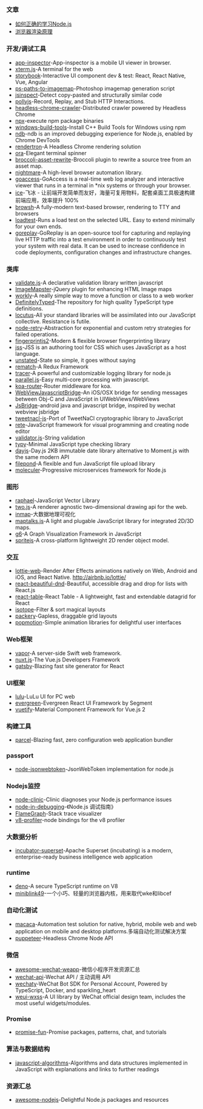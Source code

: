 ### 文章
- [如何正确的学习Node.js](https://github.com/i5ting/How-to-learn-node-correctly)
- [浏览器渲染原理](https://github.com/i5ting/how-brower-work-and-perfomace-tunning)

### 开发/调试工具
- [app-inspector](https://github.com/macacajs/app-inspector)-App-inspector is a mobile UI viewer in browser.
- [xterm.js](https://github.com/xtermjs/xterm.js)-A terminal for the web
- [storybook](https://github.com/storybooks/storybook)-Interactive UI component dev & test: React, React Native, Vue, Angular
- [ps-paths-to-imagemap](https://github.com/andyhawkes/ps-paths-to-imagemap)-Photoshop imagemap generation script
- [jsinspect](https://github.com/danielstjules/jsinspect)-Detect copy-pasted and structurally similar code
- [pollyjs](https://github.com/Netflix/pollyjs)-Record, Replay, and Stub HTTP Interactions.
- [headless-chrome-crawler](https://github.com/yujiosaka/headless-chrome-crawler)-Distributed crawler powered by Headless Chrome
- [npx](https://github.com/zkat/npx)-execute npm package binaries
- [windows-build-tools](https://github.com/felixrieseberg/windows-build-tools)-Install C++ Build Tools for Windows using npm
- [ndb](https://github.com/GoogleChromeLabs/ndb)-ndb is an improved debugging experience for Node.js, enabled by Chrome DevTools
- [rendertron](https://github.com/GoogleChrome/rendertron)-A Headless Chrome rendering solution
- [ora](https://github.com/sindresorhus/ora)-Elegant terminal spinner
- [broccoli-asset-rewrite](https://github.com/rickharrison/broccoli-asset-rewrite)-Broccoli plugin to rewrite a source tree from an asset map.
- [nightmare](https://github.com/segmentio/nightmare)-A high-level browser automation library.
- [goaccess](https://github.com/allinurl/goaccess)-GoAccess is a real-time web log analyzer and interactive viewer that runs in a terminal in *nix systems or through your browser.
- [ice](https://github.com/alibaba/ice)-飞冰 - 让前端开发简单而友好，海量可复用物料，配套桌面工具极速构建前端应用，效率提升 100%
- [browsh](https://github.com/browsh-org/browsh)-A fully-modern text-based browser, rendering to TTY and browsers
- [loadtest](https://github.com/alexfernandez/loadtest)-Runs a load test on the selected URL. Easy to extend minimally for your own ends.
- [goreplay](https://github.com/buger/goreplay)-GoReplay is an open-source tool for capturing and replaying live HTTP traffic into a test environment in order to continuously test your system with real data. It can be used to increase confidence in code deployments, configuration changes and infrastructure changes.


### 类库
- [validate.js](https://github.com/ansman/validate.js)-A declarative validation library written javascript
- [ImageMapster](https://github.com/jamietre/ImageMapster)-jQuery plugin for enhancing HTML Image maps
- [workly](https://github.com/pshihn/workly)-A really simple way to move a function or class to a web worker
- [DefinitelyTyped](https://github.com/DefinitelyTyped/DefinitelyTyped)-The repository for high quality TypeScript type definitions.
- [locutus](https://github.com/kvz/locutus)-All your standard libraries will be assimilated into our JavaScript collective. Resistance is futile.
- [node-retry](https://github.com/tim-kos/node-retry)-Abstraction for exponential and custom retry strategies for failed operations.
- [fingerprintjs2](https://github.com/Valve/fingerprintjs2)-Modern & flexible browser fingerprinting library
- [jss](https://github.com/cssinjs/jss)-JSS is an authoring tool for CSS which uses JavaScript as a host language.
- [unstated](https://github.com/jamiebuilds/unstated)-State so simple, it goes without saying
- [rematch](https://github.com/rematch/rematch)-A Redux Framework
- [tracer](https://github.com/baryon/tracer)-A powerful and customizable logging library for node.js
- [parallel.js](https://github.com/parallel-js/parallel.js)-Easy multi-core processing with javascript.
- [koa-router](https://github.com/alexmingoia/koa-router)-Router middleware for koa.
- [WebViewJavascriptBridge](https://github.com/marcuswestin/WebViewJavascriptBridge)-An iOS/OSX bridge for sending messages between Obj-C and JavaScript in UIWebViews/WebViews
- [JsBridge](https://github.com/lzyzsd/JsBridge)-android java and javascript bridge, inspired by wechat webview jsbridge
- [tweetnacl-js](https://github.com/dchest/tweetnacl-js)-Port of TweetNaCl cryptographic library to JavaScript
- [rete](https://github.com/retejs/rete)-JavaScript framework for visual programming and creating node editor
- [validator.js](https://github.com/chriso/validator.js)-String validation
- [typy](https://github.com/flexdinesh/typy)-Minimal JavaScript type checking library
- [dayjs](https://github.com/iamkun/dayjs)-Day.js 2KB immutable date library alternative to Moment.js with the same modern API
- [filepond](https://github.com/pqina/filepond)-A flexible and fun JavaScript file upload library
- [moleculer](https://github.com/moleculerjs/moleculer)-Progressive microservices framework for Node.js


### 图形
- [raphael](https://github.com/DmitryBaranovskiy/raphael)-JavaScript Vector Library
- [two.js](https://github.com/jonobr1/two.js)-A renderer agnostic two-dimensional drawing api for the web.
- [inmap](https://github.com/TalkingData/inmap)-大数据地理可视化
- [maptalks.js](https://github.com/maptalks/maptalks.js)-A light and plugable JavaScript library for integrated 2D/3D maps.
- [g6](https://github.com/antvis/g6)-A Graph Visualization Framework in JavaScript
- [spritejs](https://github.com/spritejs/spritejs)-A cross-platform lightweight 2D render object model.


### 交互
- [lottie-web](https://github.com/airbnb/lottie-web)-Render After Effects animations natively on Web, Android and iOS, and React Native. http://airbnb.io/lottie/
- [react-beautiful-dnd](https://github.com/atlassian/react-beautiful-dnd)-Beautiful, accessible drag and drop for lists with React.js
- [react-table](https://github.com/react-tools/react-table)-React Table - A lightweight, fast and extendable datagrid for React
- [isotope](https://github.com/metafizzy/isotope)-Filter & sort magical layouts
- [packery](https://github.com/metafizzy/packery)-Gapless, draggable grid layouts
- [popmotion](https://github.com/Popmotion/popmotion)-Simple animation libraries for delightful user interfaces

### Web框架
- [vapor](https://github.com/vapor/vapor)-A server-side Swift web framework.
- [nuxt.js](https://github.com/nuxt/nuxt.js)-The Vue.js Developers Framework
- [gatsby](https://github.com/gatsbyjs/gatsby)-Blazing fast site generator for React

### UI框架
- [lulu](https://github.com/yued-fe/lulu)-LuLu UI for PC web
- [evergreen](https://github.com/segmentio/evergreen)-Evergreen React UI Framework by Segment
- [vuetify](https://github.com/vuetifyjs/vuetify)-Material Component Framework for Vue.js 2

### 构建工具
- [parcel](https://github.com/parcel-bundler/parcel)-Blazing fast, zero configuration web application bundler

### passport
- [node-jsonwebtoken](https://github.com/auth0/node-jsonwebtoken)-JsonWebToken implementation for node.js

### Nodejs监控
- [node-clinic](https://github.com/nearform/node-clinic)-Clinic diagnoses your Node.js performance issues
- [node-in-debugging](https://github.com/nswbmw/node-in-debugging)-《Node.js 调试指南》
- [FlameGraph](https://github.com/brendangregg/FlameGraph)-Stack trace visualizer
- [v8-profiler](https://github.com/node-inspector/v8-profiler)-node bindings for the v8 profiler

### 大数据分析
- [incubator-superset](https://github.com/apache/incubator-superset)-Apache Superset (incubating) is a modern, enterprise-ready business intelligence web application

### runtime
- [deno](https://github.com/denoland/deno)-A secure TypeScript runtime on V8
- [miniblink49](https://github.com/weolar/miniblink49)-一个小巧、轻量的浏览器内核，用来取代wke和libcef

### 自动化测试
- [macaca](https://github.com/alibaba/macaca)-Automation test solution for native, hybrid, mobile web and web application on mobile and desktop platforms.多端自动化测试解决方案
- [puppeteer](https://github.com/GoogleChrome/puppeteer)-Headless Chrome Node API

### 微信
- [awesome-wechat-weapp](https://github.com/justjavac/awesome-wechat-weapp)-微信小程序开发资源汇总
- [wechat-api](https://github.com/node-webot/wechat-api)-Wechat API / 主动调用 API
- [wechaty](https://github.com/Chatie/wechaty)-WeChat Bot SDK for Personal Account, Powered by TypeScript, Docker, and sparkling_heart
- [weui-wxss](https://github.com/Tencent/weui-wxss)-A UI library by WeChat official design team, includes the most useful widgets/modules.

### Promise
- [promise-fun](https://github.com/sindresorhus/promise-fun)-Promise packages, patterns, chat, and tutorials

### 算法与数据结构
- [javascript-algorithms](https://github.com/trekhleb/javascript-algorithms)-Algorithms and data structures implemented in JavaScript with explanations and links to further readings

### 资源汇总
- [awesome-nodejs](https://github.com/sindresorhus/awesome-nodejs)-Delightful Node.js packages and resources